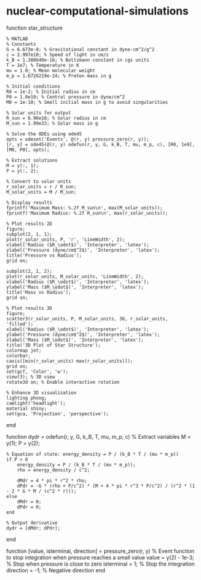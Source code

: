 # nuclear-computational-simulations
function star_structure

    % MATLAB
    % Constants
    G = 6.673e-8; % Gravitational constant in dyne-cm^2/g^2
    c = 2.997e10; % Speed of light in cm/s
    k_B = 1.380649e-16; % Boltzmann constant in cgs units
    T = 1e7; % Temperature in K
    mu = 1.0; % Mean molecular weight
    m_p = 1.6726219e-24; % Proton mass in g

    % Initial conditions
    R0 = 1e-2; % Initial radius in cm
    P0 = 1.0e19; % Central pressure in dyne/cm^2
    M0 = 1e-10; % Small initial mass in g to avoid singularities

    % Solar units for output
    R_sun = 6.96e10; % Solar radius in cm
    M_sun = 1.99e33; % Solar mass in g

    % Solve the ODEs using ode45
    opts = odeset('Events', @(r, y) pressure_zero(r, y));
    [r, y] = ode45(@(r, y) odefun(r, y, G, k_B, T, mu, m_p, c), [R0, 1e9], [M0, P0], opts);

    % Extract solutions
    M = y(:, 1);
    P = y(:, 2);

    % Convert to solar units
    r_solar_units = r / R_sun;
    M_solar_units = M / M_sun;

    % Display results
    fprintf('Maximum Mass: %.2f M_sun\n', max(M_solar_units));
    fprintf('Maximum Radius: %.2f R_sun\n', max(r_solar_units));

    % Plot results 2D
    figure;
    subplot(2, 1, 1);
    plot(r_solar_units, P, 'r', 'LineWidth', 2);
    xlabel('Radius ($R_\odot$)', 'Interpreter', 'latex');
    ylabel('Pressure (dyne/cm$^2$)', 'Interpreter', 'latex');
    title('Pressure vs Radius');
    grid on;

    subplot(2, 1, 2);
    plot(r_solar_units, M_solar_units, 'LineWidth', 2);
    xlabel('Radius ($R_\odot$)', 'Interpreter', 'latex');
    ylabel('Mass ($M_\odot$)', 'Interpreter', 'latex');
    title('Mass vs Radius');
    grid on;

    % Plot results 3D
    figure;
    scatter3(r_solar_units, P, M_solar_units, 36, r_solar_units, 'filled');
    xlabel('Radius ($R_\odot$)', 'Interpreter', 'latex');
    ylabel('Pressure (dyne/cm$^2$)', 'Interpreter', 'latex');
    zlabel('Mass ($M_\odot$)', 'Interpreter', 'latex');
    title('3D Plot of Star Structure');
    colormap jet;
    colorbar;
    caxis([min(r_solar_units) max(r_solar_units)]);
    grid on;
    set(gcf, 'Color', 'w');
    view(3); % 3D view
    rotate3d on; % Enable interactive rotation

    % Enhance 3D visualization
    lighting phong;
    camlight('headlight');
    material shiny;
    set(gca, 'Projection', 'perspective');

end

function dydr = odefun(r, y, G, k_B, T, mu, m_p, c)
    % Extract variables
    M = y(1);
    P = y(2);

    % Equation of state: energy_density = P / (k_B * T / (mu * m_p))
    if P > 0
        energy_density = P / (k_B * T / (mu * m_p));
        rho = energy_density / c^2;

        dMdr = 4 * pi * r^2 * rho;
        dPdr = -G * (rho + P/c^2) * (M + 4 * pi * r^3 * P/c^2) / (r^2 * (1 - 2 * G * M / (c^2 * r)));
    else
        dMdr = 0;
        dPdr = 0;
    end

    % Output derivative
    dydr = [dMdr; dPdr];
end

function [value, isterminal, direction] = pressure_zero(r, y)
    % Event function to stop integration when pressure reaches a small value
    value = y(2) - 1e-3; % Stop when pressure is close to zero
    isterminal = 1; % Stop the integration
    direction = -1; % Negative direction
end
